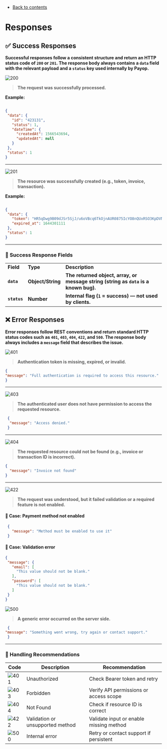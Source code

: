 * [Back to contents](../Readme.md#contents)

# Responses  

## **✅ Success Responses**

**Successful responses follow a consistent structure and return an HTTP status code of <code>200</code> or <code>201</code>. The response body always contains a <code>data</code> field with the relevant payload and a <code>status</code> key used internally by Payop.**


![200](https://img.shields.io/badge/200-ok-green?style=for-the-badge)

> **The request was successfully processed.**

**Example:**


```json

{
 "data": {
   "id": "423131",
   "status": 1,
   "dateTime": {
     "createdAt": 1566543694,
     "updatedAt": null
   }
 },
 "status": 1
}

```


** **


![201](https://img.shields.io/badge/201-created-lightgreen?style=for-the-badge)

> **The resource was successfully created (e.g., token, invoice, transaction).**


**Example:**


```json

{
 "data": {
   "token": "HR5qDwg9B09dJSr5SjJ/u6oVBcq6TkOjnAUR0875IcYO8nQUxRSO3KpDVN",
   "expired_at": 1644301111
 },
 "status": 1
}

```


** **


### **🔑 Success Response Fields**


<table>
  <tr>
   <td><strong>Field</strong>
   </td>
   <td><strong>Type</strong>
   </td>
   <td><strong>Description</strong>
   </td>
  </tr>
  <tr>
   <td><strong><code>data</code></strong>
   </td>
   <td><strong>Object/String</strong>
   </td>
   <td><strong>The returned object, array, or message string (string as <code>data</code> is a known bug).</strong>
   </td>
  </tr>
  <tr>
   <td><strong><code>status</code></strong>
   </td>
   <td><strong>Number</strong>
   </td>
   <td><strong>Internal flag (<code>1</code> = success) — not used by clients.</strong>
   </td>
  </tr>
</table>



## **❌ Error Responses**

**Error responses follow REST conventions and return standard HTTP status codes such as <code>401</code>, <code>403</code>, <code>404</code>, <code>422</code>, and <code>500</code>. The response body always includes a <code>message</code> field that describes the issue.**


![401](https://img.shields.io/badge/401-unauthorized-red?style=for-the-badge)


> **Authentication token is missing, expired, or invalid.**


```json
{ 
"message": "Full authentication is required to access this resource." 
}

```


** **


![403](https://img.shields.io/badge/403-forbidden-red?style=for-the-badge)

> **The authenticated user does not have permission to access the requested resource.**


```json
 {   
  "message": "Access denied."
 }
```


** **


![404](https://img.shields.io/badge/404-not_found-red?style=for-the-badge)

> **The requested resource could not be found (e.g., invoice or transaction ID is incorrect).**


```json
{   
  "message": "Invoice not found" 
}
```


** **


![422](https://img.shields.io/badge/422-unprocessable_entity-red?style=for-the-badge)


>  **The request was understood, but it failed validation or a required feature is not enabled.**


#### **🔸 Case: Payment method not enabled**


```json
 {   
   "message": "Method must be enabled to use it"
 }
```



#### **🔸 Case: Validation error**


```json
{
 "message": {
   "email": [
     "This value should not be blank."
   ],
   "password": [
     "This value should not be blank."
   ]
 }
}

```



![500](https://img.shields.io/badge/500-internal_server_error-darkred?style=for-the-badge)

> **A generic error occurred on the server side.**


```json
 {   
"message": "Something went wrong, try again or contact support."
 }

```


** **


### **📝 Handling Recommendations**


| **Code** | **Description**                        | **Recommendation**                                    |
|----------|----------------------------------------|-------------------------------------------------------|
| ![401](https://img.shields.io/badge/401-red?style=for-the-badge)  | Unauthorized                           | Check Bearer token and retry                          |
| ![403](https://img.shields.io/badge/403-red?style=for-the-badge)  | Forbidden                              | Verify API permissions or access scope                |
| ![404](https://img.shields.io/badge/404-red?style=for-the-badge) | Not Found                              | Check if resource ID is correct                       |
| ![422](https://img.shields.io/badge/422-red?style=for-the-badge) | Validation or unsupported method      | Validate input or enable missing method               |
| ![500](https://img.shields.io/badge/500-darkred?style=for-the-badge)  | Internal error                         | Retry or contact support if persistent                |
